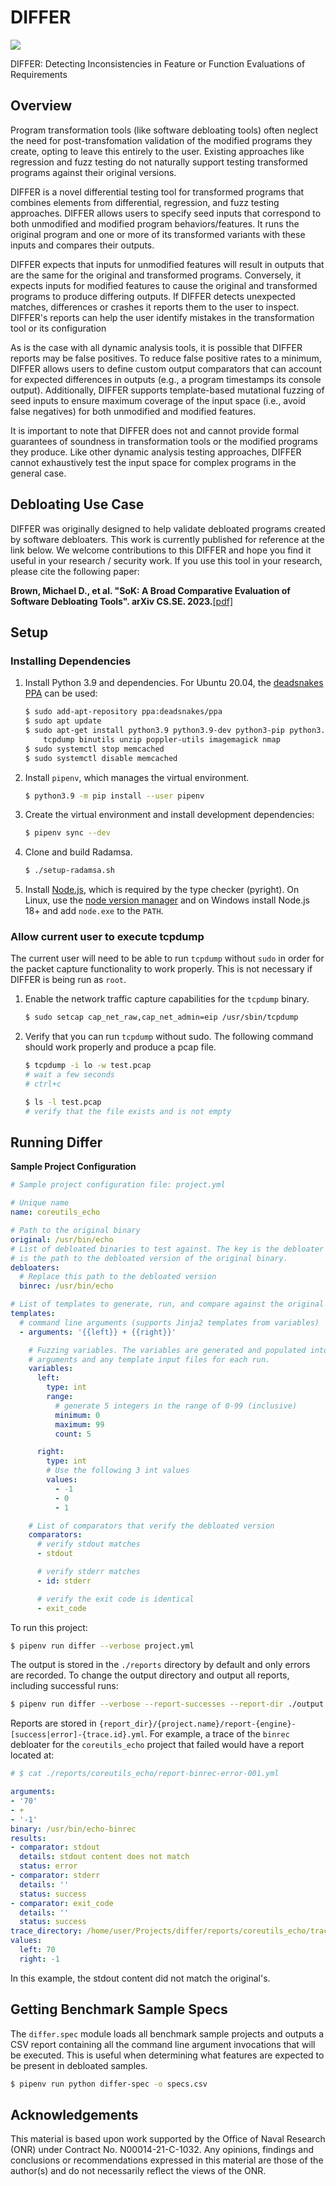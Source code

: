 # DIFFER

![](https://github.com/trailofbits/differ/actions/workflows/ci.yml/badge.svg)

DIFFER: Detecting Inconsistencies in Feature or Function Evaluations of Requirements

## Overview
Program transformation tools (like software debloating tools) often neglect the need for
post-transfomation validation of the modified programs they create, opting to leave this entirely
to the user. Existing approaches like regression and fuzz testing do not naturally support testing
transformed programs against their original versions.

DIFFER is a novel differential testing tool for transformed programs that combines elements from
differential, regression, and fuzz testing approaches. DIFFER allows users to specify seed inputs
that correspond to both unmodified and modified program behaviors/features. It runs the original
program and one or more of its transformed variants with these inputs and compares their outputs.

DIFFER expects that inputs for unmodified features will result in outputs that are the same for the
original and transformed programs. Conversely, it expects inputs for modified features to cause the
original and transformed programs to produce differing outputs. If DIFFER detects unexpected
matches, differences or crashes it reports them to the user to inspect. DIFFER's reports can help
the user identify mistakes in the transformation tool or its configuration

As is the case with all dynamic analysis tools, it is possible that DIFFER reports may be false
positives. To reduce false positive rates to a minimum, DIFFER allows users to define custom output
comparators that can account for expected differences in outputs (e.g., a program timestamps its
console output). Additionally, DIFFER supports template-based mutational fuzzing of seed inputs to
ensure maximum coverage of the input space (i.e., avoid false negatives) for both unmodified and
modified features.

It is important to note that DIFFER does not and cannot provide formal guarantees of soundness
in transformation tools or the modified programs they produce. Like other dynamic analysis testing
approaches, DIFFER cannot exhaustively test the input space for complex programs in the general
case.

## Debloating Use Case

DIFFER was originally designed to help validate debloated programs created by software debloaters.
This work is currently published for reference at the link below. We welcome contributions to this
DIFFER and hope you find it useful in your research / security work. If you use this tool in
your research, please cite the following paper:

**Brown, Michael D., et al. "SoK: A Broad Comparative Evaluation of Software Debloating Tools". arXiv CS.SE. 2023.**[\[pdf\]]()


## Setup

### Installing Dependencies

1. Install Python 3.9 and dependencies. For Ubuntu 20.04, the [deadsnakes PPA](https://launchpad.net/~deadsnakes/+archive/ubuntu/ppa) can be used:
   ```bash
   $ sudo add-apt-repository ppa:deadsnakes/ppa
   $ sudo apt update
   $ sudo apt-get install python3.9 python3.9-dev python3-pip python3.9-venv libfuzzy-dev lftp lighttpd memcached \
       tcpdump binutils unzip poppler-utils imagemagick nmap
   $ sudo systemctl stop memcached
   $ sudo systemctl disable memcached
   ```
2. Install `pipenv`, which manages the virtual environment.
   ```bash
   $ python3.9 -m pip install --user pipenv
   ```
3. Create the virtual environment and install development dependencies:
   ```bash
   $ pipenv sync --dev
   ```
4. Clone and build Radamsa.
   ```bash
   $ ./setup-radamsa.sh
   ```
5. Install [Node.js](https://nodejs.org/en/), which is required by the type checker (pyright). On Linux, use the [node version manager](https://github.com/nvm-sh/nvm) and on Windows install Node.js 18+ and add `node.exe` to the `PATH`.

### Allow current user to execute tcpdump

The current user will need to be able to run `tcpdump` without `sudo` in order for the packet capture functionality to work properly. This is not necessary if DIFFER is being run as `root`.

1. Enable the network traffic capture capabilities for the `tcpdump` binary.
   ```bash
   $ sudo setcap cap_net_raw,cap_net_admin=eip /usr/sbin/tcpdump
   ```

2. Verify that you can run `tcpdump` without sudo. The following command should work properly and produce a pcap file.
   ```bash
   $ tcpdump -i lo -w test.pcap
   # wait a few seconds
   # ctrl+c

   $ ls -l test.pcap
   # verify that the file exists and is not empty
   ```

## Running Differ

**Sample Project Configuration**

```yaml
# Sample project configuration file: project.yml

# Unique name
name: coreutils_echo

# Path to the original binary
original: /usr/bin/echo
# List of debloated binaries to test against. The key is the debloater name and the value
# is the path to the debloated version of the original binary.
debloaters:
  # Replace this path to the debloated version
  binrec: /usr/bin/echo

# List of templates to generate, run, and compare against the original binary
templates:
  # command line arguments (supports Jinja2 templates from variables)
  - arguments: '{{left}} + {{right}}'

    # Fuzzing variables. The variables are generated and populated into the command line
    # arguments and any template input files for each run.
    variables:
      left:
        type: int
        range:
          # generate 5 integers in the range of 0-99 (inclusive)
          minimum: 0
          maximum: 99
          count: 5

      right:
        type: int
        # Use the following 3 int values
        values:
          - -1
          - 0
          - 1

    # List of comparators that verify the debloated version
    comparators:
      # verify stdout matches
      - stdout

      # verify stderr matches
      - id: stderr

      # verify the exit code is identical
      - exit_code
```

To run this project:

```bash
$ pipenv run differ --verbose project.yml
```

The output is stored in the `./reports` directory by default and only errors are recorded. To change the output directory and output all reports, including successful runs:

```bash
$ pipenv run differ --verbose --report-successes --report-dir ./output project.yml
```

Reports are stored in `{report_dir}/{project.name}/report-{engine}-[success|error]-{trace.id}.yml`. For example, a trace of the `binrec` debloater for the `coreutils_echo` project that failed would have a report located at:

```yaml
# $ cat ./reports/coreutils_echo/report-binrec-error-001.yml

arguments:
- '70'
- +
- '-1'
binary: /usr/bin/echo-binrec
results:
- comparator: stdout
  details: stdout content does not match
  status: error
- comparator: stderr
  details: ''
  status: success
- comparator: exit_code
  details: ''
  status: success
trace_directory: /home/user/Projects/differ/reports/coreutils_echo/trace-001/binrec
values:
  left: 70
  right: -1
```

In this example, the stdout content did not match the original's.

## Getting Benchmark Sample Specs

The `differ.spec` module loads all benchmark sample projects and outputs a CSV report containing all the command line argument invocations that will be executed. This is useful when determining what features are expected to be present in debloated samples.

```bash
$ pipenv run python differ-spec -o specs.csv
```

## Acknowledgements

This material is based upon work supported by the Office of Naval
Research (ONR) under Contract No. N00014-21-C-1032. Any opinions, findings
and conclusions or recommendations expressed in this material are those
of the author(s) and do not necessarily reflect the views of the ONR.

<!--
spell-checker:ignore binrec coreutils pipenv deadsnakes pyright venv isort pytest libfuzzy lftp lighttpd chgrp setcap usermod binutils poppler imagemagick
-->
